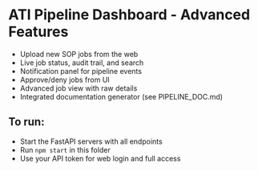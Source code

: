 # ATI Pipeline Dashboard - Advanced Features

- Upload new SOP jobs from the web
- Live job status, audit trail, and search
- Notification panel for pipeline events
- Approve/deny jobs from UI
- Advanced job view with raw details
- Integrated documentation generator (see PIPELINE_DOC.md)

## To run:
- Start the FastAPI servers with all endpoints
- Run `npm start` in this folder
- Use your API token for web login and full access
